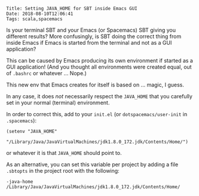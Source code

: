     Title: Setting JAVA_HOME for SBT inside Emacs GUI
    Date: 2018-08-10T12:06:41
    Tags: scala,spacemacs

Is your terminal SBT and your Emacs (or Spacemacs) SBT giving you different
results? More confusingly, is SBT doing the correct thing from inside Emacs if
Emacs is started from the terminal and not as a GUI application?

This can be caused by Emacs producing its own environment if started as a
GUI application! (And you thought all environments were created equal, out of
`.bashrc` or whatever ... Nope.)

This new env that Emacs creates for itself is based on ... magic, I guess.

In any case, it does *not* necessarily respect the `JAVA_HOME` that you
carefully set in your normal (terminal) environment.

In order to correct this, add to your `init.el` (or `dotspacemacs/user-init` in
`.spacemacs`):

```elisp
(setenv "JAVA_HOME"
        "/Library/Java/JavaVirtualMachines/jdk1.8.0_172.jdk/Contents/Home/")
```

or whatever it is that `JAVA_HOME` should point to.

As an alternative, you can set this variable per project by adding a file
`.sbtopts` in the project root with the following:

```
-java-home /Library/Java/JavaVirtualMachines/jdk1.8.0_172.jdk/Contents/Home/
```
